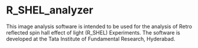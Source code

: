 # R_SHEL_analyzer
This image analysis software is intended to be used for the analysis of Retro reflected spin hall effect of light (R_SHEL) Experiments. The software is developed at the Tata Institute of Fundamental Research, Hyderabad.
